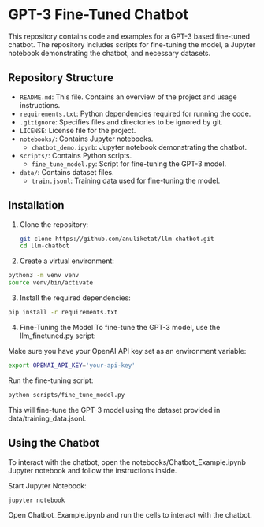 # GPT-3 Fine-Tuned Chatbot

This repository contains code and examples for a GPT-3 based fine-tuned chatbot. The repository includes scripts for fine-tuning the model, a Jupyter notebook demonstrating the chatbot, and necessary datasets.

## Repository Structure

- `README.md`: This file. Contains an overview of the project and usage instructions.
- `requirements.txt`: Python dependencies required for running the code.
- `.gitignore`: Specifies files and directories to be ignored by git.
- `LICENSE`: License file for the project.
- `notebooks/`: Contains Jupyter notebooks.
  - `chatbot_demo.ipynb`: Jupyter notebook demonstrating the chatbot.
- `scripts/`: Contains Python scripts.
  - `fine_tune_model.py`: Script for fine-tuning the GPT-3 model.
- `data/`: Contains dataset files.
  - `train.jsonl`: Training data used for fine-tuning the model.

## Installation

1. Clone the repository:
   ```bash
   git clone https://github.com/anuliketat/llm-chatbot.git
   cd llm-chatbot
   ```
   
2. Create a virtual environment:

```bash
python3 -m venv venv
source venv/bin/activate
```

3. Install the required dependencies:

```bash
pip install -r requirements.txt
```

4. Fine-Tuning the Model
To fine-tune the GPT-3 model, use the llm_finetuned.py script:

Make sure you have your OpenAI API key set as an environment variable:

```bash
export OPENAI_API_KEY='your-api-key'
```

Run the fine-tuning script:

```bash
python scripts/fine_tune_model.py
```

This will fine-tune the GPT-3 model using the dataset provided in data/training_data.jsonl.

## Using the Chatbot
To interact with the chatbot, open the notebooks/Chatbot_Example.ipynb Jupyter notebook and follow the instructions inside.

Start Jupyter Notebook:

```bash
jupyter notebook
```

Open Chatbot_Example.ipynb and run the cells to interact with the chatbot.
